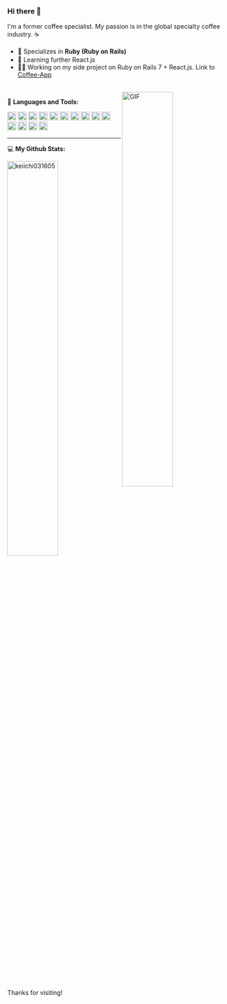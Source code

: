 ### Hi there 👋

I'm a former coffee specialist. My passion is in the global specialty coffee industry. ☕

- 💪 Specializes in **Ruby (Ruby on Rails)** <img height=16 src="https://cdn.jsdelivr.net/gh/devicons/devicon/icons/ruby/ruby-original.svg" />
- 🌱 Learning further React.js <img height=16 src="https://cdn.jsdelivr.net/gh/devicons/devicon/icons/react/react-original.svg" />
- 👨‍💻 Working on my side project on Ruby on Rails 7 + React.js. Link to [Coffee-App](https://github.com/keiichi031605/coffee-app)
<br />
<img align="right" alt="GIF" src="https://github.com/abhisheknaiidu/abhisheknaiidu/blob/master/code.gif" width="48%" />

🚀 **Languages and Tools:**
<div align="left" width="48%">
  <code><img height="20" src="https://cdn.jsdelivr.net/gh/devicons/devicon/icons/ruby/ruby-original.svg" /></code>
  <code><img height="20" src="https://cdn.jsdelivr.net/gh/devicons/devicon/icons/javascript/javascript-original.svg" /></code>
  <code><img height="20" src="https://cdn.jsdelivr.net/gh/devicons/devicon/icons/react/react-original.svg" /></code>
  <code><img height="20" src="https://cdn.jsdelivr.net/gh/devicons/devicon/icons/vuejs/vuejs-original.svg" /></code>
  <code><img height="20" src="https://cdn.jsdelivr.net/gh/devicons/devicon/icons/nodejs/nodejs-original-wordmark.svg" /></code>
  <code><img height="20" src="https://cdn.jsdelivr.net/gh/devicons/devicon/icons/nextjs/nextjs-original.svg" /></code>
  <code><img height="20" src="https://cdn.jsdelivr.net/gh/devicons/devicon/icons/postgresql/postgresql-original.svg" /></code>
  <code><img height="20" src="https://cdn.jsdelivr.net/gh/devicons/devicon/icons/mysql/mysql-original-wordmark.svg" /></code>
  <code><img height="20" src="https://cdn.jsdelivr.net/gh/devicons/devicon/icons/csharp/csharp-original.svg" /></code>
  <code><img height="20" src="https://cdn.jsdelivr.net/gh/devicons/devicon/icons/java/java-original.svg" /></code>
  <code><img height="20" src="https://cdn.jsdelivr.net/gh/devicons/devicon/icons/python/python-original.svg" /></code>
  <code><img height="20" src="https://cdn.jsdelivr.net/gh/devicons/devicon/icons/git/git-original.svg" /></code>
  <code><img height="20" src="https://cdn.jsdelivr.net/gh/devicons/devicon/icons/firebase/firebase-plain.svg" /></code>
  <code><img height="20" src="https://cdn.jsdelivr.net/gh/devicons/devicon/icons/amazonwebservices/amazonwebservices-original-wordmark.svg" /></code> 
</div>

<hr />

💻 **My Github Stats:**

<p align="left"><img src="https://github-readme-stats.vercel.app/api?username=keiichi031605&show_icons=true&theme=gotham" alt="keiichi031605" width="48%" />


Thanks for visiting!


